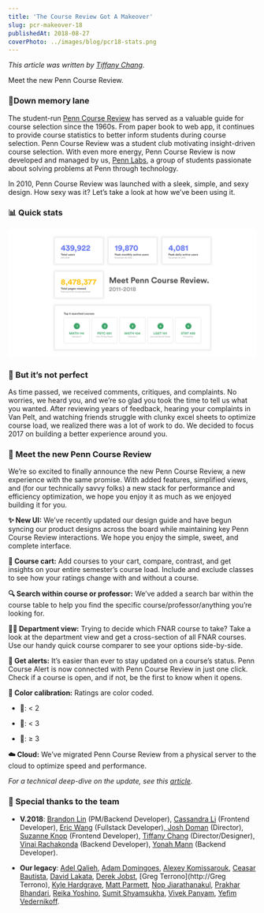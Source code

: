 ```yaml
---
title: 'The Course Review Got A Makeover'
slug: pcr-makeover-18
publishedAt: 2018-08-27
coverPhoto: ../images/blog/pcr18-stats.png
---
```

*This article was written by [Tiffany Chang](http://tifchang.com).*

Meet the new Penn Course Review.

### 🚶‍Down memory lane

The student-run [Penn Course Review](http://penncoursereview.com) has served as a valuable guide for course selection since the 1960s. From paper book to web app, it continues to provide course statistics to better inform students during course selection. Penn Course Review was a student club motivating insight-driven course selection. With even more energy, Penn Course Review is now developed and managed by us, [Penn Labs](http://pennlabs.org), a group of students passionate about solving problems at Penn through technology.

In 2010, Penn Course Review was launched with a sleek, simple, and sexy design. How sexy was it? Let’s take a look at how we’ve been using it.

### 📊 Quick stats

![](../images/blog/pcr18-stats.png)

### 🤷‍ But it’s not perfect

As time passed, we received comments, critiques, and complaints. No worries, we heard you, and we’re so glad you took the time to tell us what you wanted. After reviewing years of feedback, hearing your complaints in Van Pelt, and watching friends struggle with clunky excel sheets to optimize course load, we realized there was a lot of work to do. We decided to focus 2017 on building a better experience around you.

### 👋 Meet the new Penn Course Review

We’re so excited to finally announce the new Penn Course Review, a new experience with the same promise. With added features, simplified views, and (for our technically savvy folks) a new stack for performance and efficiency optimization, we hope you enjoy it as much as we enjoyed building it for you.

**✨ New UI:** We’ve recently updated our design guide and have begun syncing our product designs across the board while maintaining key Penn Course Review interactions. We hope you enjoy the simple, sweet, and complete interface.

**🛒 Course cart:** Add courses to your cart, compare, contrast, and get insights on your entire semester’s course load. Include and exclude classes to see how your ratings change with and without a course.

**🔍 Search within course or professor:** We’ve added a search bar within the course table to help you find the specific course/professor/anything you’re looking for.

**👩‍🏫 Department view:** Trying to decide which FNAR course to take? Take a look at the department view and get a cross-section of all FNAR courses. Use our handy quick course comparer to see your options side-by-side.

**🚨 Get alerts:** It’s easier than ever to stay updated on a course’s status. Penn Course Alert is now connected with Penn Course Review in just one click. Check if a course is open, and if not, be the first to know when it opens.

**🎨 Color calibration:** Ratings are color coded.

* 💛: < 2

* 💜: < 3

* 💚: ≥ 3

**☁️ Cloud:** We’ve migrated Penn Course Review from a physical server to the cloud to optimize speed and performance.

*For a technical deep-dive on the update, see this [article](/blog/pcr-tech-18).*

### 🙏 Special thanks to the team

* **V.2018**: [Brandon Lin](https://github.com/esqu1) (PM/Backend Developer), [Cassandra Li](https://github.com/orgs/pennlabs/people/cassandrali) (Frontend Developer), [Eric Wang](https://github.com/ezwang) (Fullstack Developer),[ ](https://github.com/VinaiRachakonda)[Josh Doman](https://github.com/joshdoman) (Director), [Suzanne Knop](https://github.com/sknop8) (Frontend Developer), [Tiffany Chang](http://tifchang.com) (Director/Designer), [Vinai Rachakonda](https://github.com/VinaiRachakonda) (Backend Developer), [Yonah Mann](https://github.com/ymann) (Backend Developer).

* **Our legacy**: [Adel Qalieh](https://github.com/adelq), [Adam Domingoes](https://github.com/adamdom), [Alexey Komissarouk](https://github.com/AlexeyMK), [Ceasar Bautista](https://github.com/Ceasar), [David Lakata](https://github.com/dlakata), [Derek Jobst](https://github.com/derekjobst), [Greg Terrono](http://Greg Terrono), [Kyle Hardgrave](https://github.com/kylehg), [Matt Parmett](https://github.com/mattparmett), [Nop Jiarathanakul](https://github.com/nopjia), [Prakhar Bhandari](https://github.com/pbjr23), [Reika Yoshino](http://www.reikayoshino.com/), [Sumit Shyamsukha](https://github.com/sumitshyamsukha), [Vivek Panyam](https://github.com/VivekPanyam), [Yefim Vedernikoff](https://github.com/yefim).


